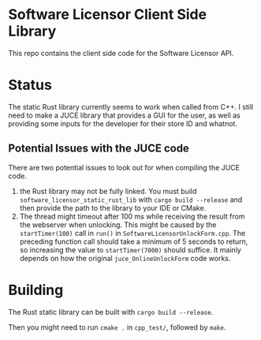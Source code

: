# Software Licensor Client Side Library

This repo contains the client side code for the Software Licensor API.

# Status

The static Rust library currently seems to work when called from C++. I still need to make a JUCE library that provides a GUI for the user, as well as providing some inputs for the developer for their store ID and whatnot.

## Potential Issues with the JUCE code

There are two potential issues to look out for when compiling the JUCE code.

1) the Rust library may not be fully linked. You must build `software_licensor_static_rust_lib` with `cargo build --release` and then provide the path to the library to your IDE or CMake.
2) The thread might timeout after 100 ms while receiving the result from the webserver when unlocking. This might be caused by the `startTimer(100)` call in `run()` in `SoftwareLicensorUnlockForm.cpp`. The preceding function call should take a minimum of 5 seconds to return, so increasing the value to `startTimer(7000)` should suffice. It mainly depends on how the original `juce_OnlineUnlockForm` code works.

# Building

The Rust static library can be built with `cargo build --release`.

Then you might need to run `cmake .` in `cpp_test/`, followed by `make`.